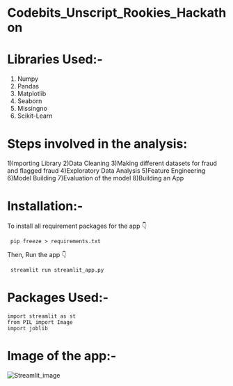 # Codebits_Unscript_Rookies_Hackathon

# Libraries Used:-
  1) Numpy
  2) Pandas
  3) Matplotlib
  4) Seaborn
  5) Missingno
  6) Scikit-Learn
  
# Steps involved in the analysis:
   1)Importing Library
   2)Data Cleaning
   3)Making different datasets for fraud and flagged fraud
   4)Exploratory Data Analysis
   5)Feature Engineering
   6)Model Building
   7)Evaluation of the model
   8)Building an App
   
   
# Installation:-
  To install all requirement packages for the app 👇
  
     pip freeze > requirements.txt
     
  Then, Run the app 👇
  
     streamlit run streamlit_app.py

# Packages Used:-
    import streamlit as st
    from PIL import Image
    import joblib
    
# Image of the app:- 
  ![Streamlit_image](https://user-images.githubusercontent.com/83270390/150664350-92e4762c-6b27-4fa4-a35f-bb8264c5c9e9.png)

  
